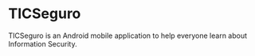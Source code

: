 # TICSeguro

TICSeguro is an Android mobile application to help everyone learn about Information Security.
